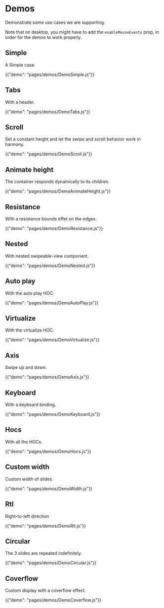 # Demos

<p class="description">Demonstrate some use cases we are supporting.</p>

Note that on desktop, you might have to add the `enableMouseEvents` prop, in order for the demos to work properly.

## Simple

A Simple case.

{{"demo": "pages/demos/DemoSimple.js"}}

## Tabs

With a header.

{{"demo": "pages/demos/DemoTabs.js"}}

## Scroll

Set a constant height and let the swipe and scroll behavior work in harmony.

{{"demo": "pages/demos/DemoScroll.js"}}

## Animate height

The container responds dynamically to its children.

{{"demo": "pages/demos/DemoAnimateHeight.js"}}

## Resistance

With a resistance bounds effet on the edges.

{{"demo": "pages/demos/DemoResistance.js"}}

## Nested

With nested swipeable-view component.

{{"demo": "pages/demos/DemoNested.js"}}

## Auto play

With the auto play HOC.

{{"demo": "pages/demos/DemoAutoPlay.js"}}

## Virtualize

With the virtualize HOC.

{{"demo": "pages/demos/DemoVirtualize.js"}}

## Axis

Swipe up and down.

{{"demo": "pages/demos/DemoAxis.js"}}

## Keyboard

With a keyboard binding.

{{"demo": "pages/demos/DemoKeyboard.js"}}

## Hocs

With all the HOCs.

{{"demo": "pages/demos/DemoHocs.js"}}

## Custom width

Custom width of slides.

{{"demo": "pages/demos/DemoWidth.js"}}

## Rtl

Right-to-left direction

{{"demo": "pages/demos/DemoRtl.js"}}

## Circular

The 3 slides are repeated indefinitely.

{{"demo": "pages/demos/DemoCircular.js"}}

## Coverflow

Custom display with a coverflow effect.

{{"demo": "pages/demos/DemoCoverflow.js"}}
